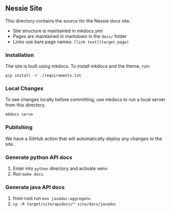 ## Nessie Site

This directory contains the source for the Nessie docs site.

* Site structure is maintained in mkdocs.yml
* Pages are maintained in markdown in the `docs/` folder
* Links use bare page names: `[link text](target-page)`

### Installation

The site is built using mkdocs. To install mkdocs and the theme, run:

```
pip install -r ./requirements.txt
```

### Local Changes

To see changes locally before committing, use mkdocs to run a local server from this directory.

```
mkdocs serve
```

### Publishing

We have a GitHub action that will automatically deploy any changes to the site.

### Generate python API docs

1. Enter into `python` directory and activate venv. 
2. Run `make docs`.

### Generate java API docs

1. from root run `mvn javadoc:aggregate`
2. `cp -R target/site/apidocs/* site/docs/javadoc`
